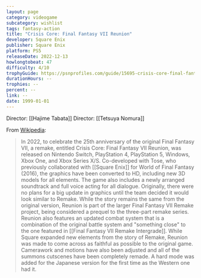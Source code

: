 ```yaml
---
layout: page
category: videogame
subcategory: wishlist
tags: fantasy-action
title: "Crisis Core: Final Fantasy VII Reunion"
developer: Square Enix
publisher: Square Enix
platform: PS5
releaseDate: 2022-12-13
howlongtobeat: 47
difficulty: 4/10
trophyGuide: https://psnprofiles.com/guide/15695-crisis-core-final-fantasy-vii-reunion-trophy-guide
durationHours: --
trophies: --
percent: --
link: --
date: 1999-01-01
---
```


Director: [[Hajime Tabata]]
Director: [[Tetsuya Nomura]]

From [Wikipedia](https://en.wikipedia.org/wiki/Crisis_Core:_Final_Fantasy_VII#Crisis_Core:_Final_Fantasy_VII_Reunion):

> In 2022, to celebrate the 25th anniversary of the original Final Fantasy VII, a remake, entitled Crisis Core: Final Fantasy VII Reunion, was released on Nintendo Switch, PlayStation 4, PlayStation 5, Windows, Xbox One, and Xbox Series X/S. Co-developed with Tose, who previously collaborated with [[Square Enix]] for World of Final Fantasy (2016), the graphics have been converted to HD, including new 3D models for all elements. The game also includes a newly arranged soundtrack and full voice acting for all dialogue. Originally, there were no plans for a big update in graphics until the team decided it would look similar to Remake. While the story remains the same from the original version, Reunion is part of the larger Final Fantasy VII Remake project, being considered a prequel to the three-part remake series. Reunion also features an updated combat system that is a combination of the original battle system and "something close" to the one featured in [[Final Fantasy VII Remake Intergrade]]. While Square expanded new elements from the story of Remake, Reunion was made to come across as faithful as possible to the original game. Camerawork and motions have also been adjusted and all of the summons cutscenes have been completely remade. A hard mode was added for the Japanese version for the first time as the Western one had it.
